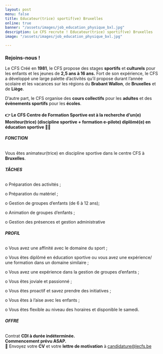 ```yaml
---
layout: post
menu: false
title: Educateur(trice) sportif(ve) Bruxelles
online: true
banner: "/assets/images/job_education_physique_bxl.jpg"
description: Le CFS recrute ! Educateur(trice) sportif(ve) Bruxelles
image: "/assets/images/job_education_physique_bxl.jpg"

---
```

### Rejoins-nous !

Le CFS Créé en **1981**, le CFS propose des stages **sportifs** et **culturels** pour les enfants et les jeunes de **2,5 ans à 16 ans.** Fort de son expérience, le CFS a développé une large palette d’activités qu’il propose durant l’année scolaire et les vacances sur les régions du **Brabant Wallon**, de **Bruxelles** et de **Liège**.

D’autre part, le CFS organise des **cours collectifs** pour les **adultes** et des **évènements sportifs** pour les **écoles**.

#### 👉 Le CFS Centre de Formation Sportive est à la recherche d’un(e) **Moniteur(trice)** (discipline sportive + formation e-pilote) **diplômé(e) en éducation sportive** 🤸‍♀️

###### **FONCTION**

Vous êtes animateur(trice) en discipline sportive dans le centre CFS à **Bruxelles**.

###### **TÂCHES**

o Préparation des activités ;

o Préparation du matériel ;

o Gestion de groupes d’enfants (de 6 à 12 ans);

o Animation de groupes d’enfants ;

o Gestion des présences et gestion administrative

###### **PROFIL**

o Vous avez une affinité avec le domaine du sport ;

o Vous êtes diplômé en éducation sportive ou vous avez une expérience/ une formation dans un domaine similaire ;

o Vous avez une expérience dans la gestion de groupes d’enfants ;

o Vous êtes joviale et passionné ;

o Vous êtes proactif et savez prendre des initiatives ;

o Vous êtes à l’aise avec les enfants ;

o Vous êtes flexible au niveau des horaires et disponible le samedi.

###### **OFFRE**

Contrat **CDI à durée indéterminée.  
Commencement prévu ASAP.**  
📩 Envoyez votre **CV** et votre **lettre de motivation** à [candidature@lecfs.be](mailto:morgane@lecfs.be)
